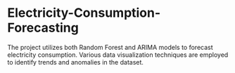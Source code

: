 # Electricity-Consumption-Forecasting
The project utilizes both Random Forest and ARIMA models to forecast electricity consumption. Various data visualization techniques are employed to identify trends and anomalies in the dataset.
